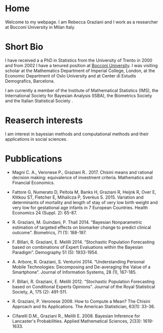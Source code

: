 # Home 

Welcome to my webpage. I am Rebecca Graziani and I work as a researcher at Bocconi University in Milan Italy. 

# Short Bio 
I have received a a PhD in Statistics from the University of Trento in 2000 and from 2002 I have a tenured position at [Bocconi University](http://didattica.unibocconi.eu/docenti/cv.php?rif=49290&cognome=GRAZIANI&nome=REBECCA).
I was visiting scholar at the Mathematics Department of Imperial College, London, at the Economic Department of Oslo University and at Center di Estudis Demografics, Barcelona.

I am currently a member of the Institute of Mathematical Statistics (IMS), the International Society for Bayesian Analysis (ISBA), the Biometrics Society and the Italian Statistical Society . 

# Reaserch interests
I am interest in bayesian methods and computational methods and their applications in social sciences. 

# Pubblications
 - Magni C. A., Veronese P., Graziani R.. 2017. Chisini means and rational decision making: equivalence of investment criteria. Mathematics and Financial Economics.

- Fattore G, Numerato D, Peltola M, Banks H, Graziani R, Heijnk R, Over E, Klitkou ST, Fletcher E, Mihalicza P, Sverèus S. 2015. Variation and determinants of mortality and length of stay of very low birth weight and very low for gestational age infants in 7 European Countries. Health Economics 24 (Suppl. 2): 65-87.

- R. Graziani, M. Guindani, P. Thall 2014. “Bayesian Nonparametric estimation of targeted effects on biomarker change to predict clinical outcome”. Biometrics, 71 (1): 188-197.

- F. Billari, R. Graziani, E. Melilli 2014. “Stochastic Population Forecasting based on combinations of Expert Evaluations within the Bayesian Paradigm”. Demography 51 (5): 1933-1954.

- A. Arbore, R. Graziani, S. Venturini 2014.  “Understanding Personal Mobile Technologies: Decomposing and De-averaging the Value of a Smartphone”. Journal of Information Systems, 28 (1), 167-185.

- F. Billari, R. Graziani, E. Melilli 2012.  “Stochastic Population Forecasting based on Conditional Experts Opinions”. Journal of the Royal Statistical Society, A, 175 (2): 491-511.

- R. Graziani, P. Veronese 2009. How to Compute a Mean? The Chisini Approach and Its Applications. The American Statistician, 63(1): 33-36.

- Cifarelli D.M., Graziani R., Melilli E. 2008. Bayesian Inference for Lancaster's Probabilities. Applied Mathematical Sciences, 2(33): 1619-1633.


